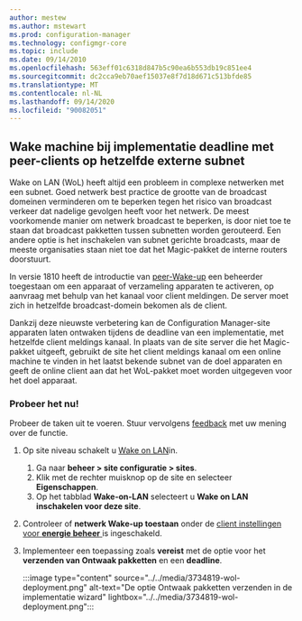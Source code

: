```yaml
---
author: mestew
ms.author: mstewart
ms.prod: configuration-manager
ms.technology: configmgr-core
ms.topic: include
ms.date: 09/14/2010
ms.openlocfilehash: 563eff01c6318d847b5c90ea6b553db19c851ee4
ms.sourcegitcommit: dc2cca9eb70aef15037e8f7d18d671c513bfde85
ms.translationtype: MT
ms.contentlocale: nl-NL
ms.lasthandoff: 09/14/2020
ms.locfileid: "90082051"
---
```

## <a name="wake-machine-at-deployment-deadline-using-peer-clients-on-the-same-remote-subnet"></a><a name="bkmk_wol"></a> Wake machine bij implementatie deadline met peer-clients op hetzelfde externe subnet
<!--3734819-->

Wake on LAN (WoL) heeft altijd een probleem in complexe netwerken met een subnet. Goed netwerk best practice de grootte van de broadcast domeinen verminderen om te beperken tegen het risico van broadcast verkeer dat nadelige gevolgen heeft voor het netwerk. De meest voorkomende manier om netwerk broadcast te beperken, is door niet toe te staan dat broadcast pakketten tussen subnetten worden gerouteerd. Een andere optie is het inschakelen van subnet gerichte broadcasts, maar de meeste organisaties staan niet toe dat het Magic-pakket de interne routers doorstuurt.

In versie 1810 heeft de introductie van [peer-Wake-up](../../../../clients/deploy/configure-wake-on-lan.md#bkmk_wol-1810) een beheerder toegestaan om een apparaat of verzameling apparaten te activeren, op aanvraag met behulp van het kanaal voor client meldingen. De server moet zich in hetzelfde broadcast-domein bekomen als de client.

Dankzij deze nieuwste verbetering kan de Configuration Manager-site apparaten laten ontwaken tijdens de deadline van een implementatie, met hetzelfde client meldings kanaal. In plaats van de site server die het Magic-pakket uitgeeft, gebruikt de site het client meldings kanaal om een online machine te vinden in het laatst bekende subnet van de doel apparaten en geeft de online client aan dat het WoL-pakket moet worden uitgegeven voor het doel apparaat.

### <a name="try-it-out"></a>Probeer het nu!

Probeer de taken uit te voeren. Stuur vervolgens [feedback](../../technical-preview-2003.md#bkmk_feedback) met uw mening over de functie.

1. Op site niveau schakelt u [Wake on LAN](../../../../clients/deploy/configure-wake-on-lan.md)in.
   1. Ga naar **beheer > site configuratie > sites**.
   1. Klik met de rechter muisknop op de site en selecteer **Eigenschappen**.
   1. Op het tabblad **Wake-on-LAN** selecteert u **Wake on LAN inschakelen voor deze site**.
1. Controleer of **netwerk Wake-up toestaan** onder de [client instellingen voor **energie beheer** ](../../../../clients/deploy/about-client-settings.md#power-management) is ingeschakeld.
1. Implementeer een toepassing zoals **vereist** met de optie voor het **verzenden van Ontwaak pakketten** en een **deadline**.

    :::image type="content" source="../../media/3734819-wol-deployment.png" alt-text="De optie Ontwaak pakketten verzenden in de implementatie wizard" lightbox="../../media/3734819-wol-deployment.png":::
